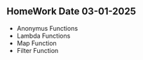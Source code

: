 ## HomeWork Date 03-01-2025
- Anonymus Functions
- Lambda Functions
- Map Function
- Filter Function